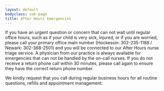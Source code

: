 ```yaml
---
layout: default
bodyclass: sub-page
title: After Hours Emergencies
---
```

If you have an urgent question or concern that can not wait until regular office hours, such as if your child is very sick, injured, or if you are worried, please call your primary office main number (Hockessin: 302-235-1188 / Newark: 302-368-2501) and you will be connected to our After Hours nurse triage service. A physician from our practice is always available for emergencies that can not be handled by the on-call nurses. If you do not receive a return phone call within 30 minutes, please call again to ensure they have the correct return phone number.


We kindly request that you call during regular business hours for all routine questions, refills and appointment management.

